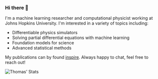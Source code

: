 ### Hi there 👋

I'm a machine learning researcher and computational physicist working at Johns Hopkins University. I'm interested in a variety of topics including:

- Differentiable physics simulators
- Solving partial differential equations with machine learning
- Foundation models for science
- Advanced statistical methods

My publications can by found [inspire](https://inspirehep.net/authors/1614273?ui-citation-summary=true). Always happy to chat, feel free to reach out!

![Thomas' Stats](https://github-readme-stats.vercel.app/api?username=tedwards2412&theme=blueberry&show_icons=true&hide_border=false&count_private=true)

<!--
**tedwards2412/tedwards2412** is a ✨ _special_ ✨ repository because its `README.md` (this file) appears on your GitHub profile.

Here are some ideas to get you started:

- 🔭 I’m currently working on ...
- 🌱 I’m currently learning ...
- 👯 I’m looking to collaborate on ...
- 🤔 I’m looking for help with ...
- 💬 Ask me about ...
- 📫 How to reach me: ...
- 😄 Pronouns: ...
- ⚡ Fun fact: ...
-->
